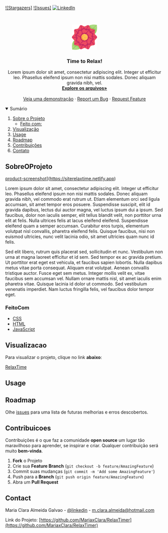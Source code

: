 [![Stargazers]][stars-url]
[![Issues]][issues-url]
[![LinkedIn][linkedin-shield]][linkedin-url]

<br />
<p align="center">
  <a href="https://github.com/MariaxClara/RelaxTimer">
    <img src="./img/flor.png" alt="Logo" width="80" height="80">
  </a>

  <h3 align="center">Time to Relax!</h3>

  <p align="center">
    Lorem ipsum dolor sit amet, consectetur adipiscing elit. Integer ut efficitur leo. Phasellus eleifend ipsum non nisi mattis sodales. 
    Donec aliquam gravida nibh, vel.
    <br />
    <a href="https://github.com/MariaxClara/RelaxTimer"><strong>Explore os arquivos»</strong></a>
    <br />
    <br />
    <a href="https://siterelaxtime.netlify.app">Veja uma demonstração</a>
    ·
    <a href="https://github.com/MariaxClara/RelaxTimer/issues">Report um Bug</a>
    ·
    <a href="https://github.com/MariaxClara/RelaxTimer/issues">Request Feature</a>
  </p>
</p>

<details open="open">
  <summary>Sumário</summary>
  <ol>
    <li>
      <a href="#SobreOProjeto">Sobre o Projeto</a>
      <ul>
        <li><a href="#FeitoCom">Feito com:</a></li>
      </ul>
    </li>
    <li>
      <a href="#Visualizacao">Visualização</a>
    </li>
    <li><a href="#usage">Usage</a></li>
    <li><a href="#roadmap">Roadmap</a></li>
    <li><a href="#Contribuicoes">Contribuições</a></li>
    <li><a href="#Contact">Contato</a></li>
  </ol>
</details>

## SobreOProjeto

[product-screenshot]](https://siterelaxtime.netlify.app)

Lorem ipsum dolor sit amet, consectetur adipiscing elit. Integer ut efficitur leo. Phasellus eleifend ipsum non nisi mattis sodales. Donec aliquam gravida nibh, vel commodo erat rutrum ut. Etiam elementum orci sed ligula accumsan, sit amet tempor eros posuere. Suspendisse suscipit, elit id gravida dapibus, lectus dui auctor magna, vel luctus ipsum dui a ipsum. Sed faucibus, dolor non iaculis semper, elit tellus blandit velit, non porttitor urna elit at felis. Nulla ultrices felis at lacus eleifend eleifend. Suspendisse eleifend quam a semper accumsan. Curabitur eros turpis, elementum volutpat nisl convallis, pharetra eleifend felis. Quisque faucibus, nisi non euismod ultricies, nunc velit lacinia odio, sit amet ultricies quam nunc id felis.

Sed elit libero, rutrum quis placerat sed, sollicitudin et nunc. Vestibulum non urna at magna laoreet efficitur et id sem. Sed tempor ex ac gravida pretium. Ut porttitor erat eget est vehicula, et faucibus sapien lobortis. Nulla dapibus metus vitae porta consequat. Aliquam erat volutpat. Aenean convallis tristique auctor. Fusce eget sem metus. Integer mollis velit ex, vitae faucibus sem accumsan vel. Nullam ornare mattis nisl, sit amet iaculis enim pharetra vitae. Quisque lacinia id dolor ut commodo. Sed vestibulum venenatis imperdiet. Nam luctus fringilla felis, vel faucibus dolor tempor eget.

### FeitoCom

- [CSS](https://www.w3schools.com/css/)
- [HTML](https://html.com/)
- [JavaScript](https://www.javascript.com/)

## Visualizacao

Para visualizar o projeto, clique no link **abaixo**:

[RelaxTime](https://siterelaxtime.netlify.app)

## Usage

## Roadmap

Olhe [issues](https://github.com/MariaxClara/RelaxTimer/issues) para uma lista de futuras melhorias e erros descobertos.

## Contribuicoes

Contribuições é o que faz a comunidade **open source** um lugar tão maravilhoso para aprender, se inspirar e criar. Qualquer contribuição será muito **bem-vinda**.

1. **Fork** o Projeto
2. Crie sua **Feature Branch** (`git checkout -b feature/AmazingFeature`)
3. Commit suas mudanças (`git commit -m 'Add some AmazingFeature'`)
4. Push para a **Branch** (`git push origin feature/AmazingFeature`)
5. Abra um **Pull Request**

## Contact

Maria Clara Almeida Galvao - [@linkedin](https://twitter.com/your_username) - m.clara.almeida@hotmail.com

Link do Projeto: [https://github.com/MariaxClara/RelaxTimer](https://github.com/MariaxClara/RelaxTimer)

[stars-url]: https://github.com/MariaxClara/RelaxTimer/stargazers
[issues-url]: https://github.com/MariaxClara/RelaxTimer/issues
[linkedin-url]: https://linkedin.com
[linkedin-shield]: https://img.shields.io/badge/-LinkedIn-black.svg?style=for-the-badge&logo=linkedin&colorB=555
[product-screenshot]: img/TimeToRelax.gif
